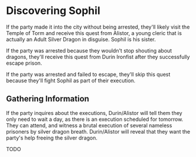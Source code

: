 # Discovering Sophil
If the party made it into the city without being arrested, they'll likely visit the Temple of Torm and receive this quest from Alistor, a young cleric that is actually an Adult Silver Dragon in disguise. Sophil is his sister.

If the party was arrested because they wouldn't stop shouting about dragons, they'll receive this quest from Durin Ironfist after they successfully escape prison.

If the party was arrested and failed to escape, they'll skip this quest because they'll fight Sophil as part of their execution.

## Gathering Information
If the party inquires about the executions, Durin/Alistor will tell them they only need to wait a day, as there is an execution scheduled for tomorrow. They can attend, and witness a brutal execution of several nameless prisoners by silver dragon breath. Durin/Alistor will reveal that they want the party's help freeing the silver dragon.

TODO
